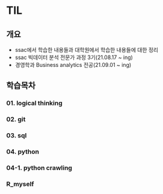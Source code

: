 # TIL
## 개요
- ssac에서 학습한 내용들과 대학원에서 학습한 내용들에 대한 정리
- ssac 빅데이터 분석 전문가 과정 3기(21.08.17 ~  ing)
- 경영학과 Business analytics 전공(21.09.01 ~ ing)

## 학습목차
### 01. logical thinking
### 02. git
### 03. sql
### 04. python
### 04-1. python crawling
### R_myself
